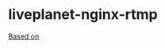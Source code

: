 # liveplanet-nginx-rtmp

[Based on](https://github.com/sergey-dryabzhinsky/nginx-rtmp-module/commit/4975784d467bc75707d8704d5ca14191a138189d)

